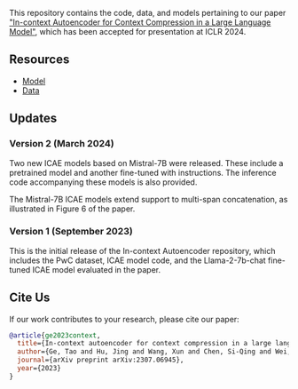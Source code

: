 This repository contains the code, data, and models pertaining to our paper ["In-context Autoencoder for Context Compression in a Large Language Model"](https://arxiv.org/abs/2307.06945), which has been accepted for presentation at ICLR 2024.

## Resources

* [Model](https://huggingface.co/sggetao/icae/tree/main)
* [Data](https://huggingface.co/datasets/sggetao/PwC)

## Updates

### Version 2 (March 2024)
Two new ICAE models based on Mistral-7B were released. These include a pretrained model and another fine-tuned with instructions. The inference code accompanying these models is also provided.

The Mistral-7B ICAE models extend support to multi-span concatenation, as illustrated in Figure 6 of the paper.

### Version 1 (September 2023)
This is the initial release of the In-context Autoencoder repository, which includes the PwC dataset, ICAE model code, and the Llama-2-7b-chat fine-tuned ICAE model evaluated in the paper.

## Cite Us

If our work contributes to your research, please cite our paper:

```bibtex
@article{ge2023context,
  title={In-context autoencoder for context compression in a large language model},
  author={Ge, Tao and Hu, Jing and Wang, Xun and Chen, Si-Qing and Wei, Furu},
  journal={arXiv preprint arXiv:2307.06945},
  year={2023}
}
```
